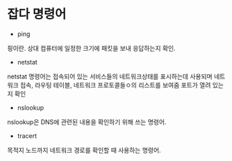 # 잡다 명령어

- ping

핑이란.  상대 컴퓨터에 일정한 크기에 패킷을 보내 응답하는지 확인.

- netstat

netstat 명령어는 접속되어 있는 서비스들의 네트워크상태를 표시하는데 사용되며 네트워크 접속, 라우팅 테이블, 네트워크 프로토콜들ㅇ의 리스트를 보여줌 포트가 열려 있는지 확인 

- nslookup

nslookup은 DNS에 관련된 내용을 확인하기 위해 쓰는 명령어.

- tracert

목적지 노드까지 네트워크 경로를 확인할 때 사용하는 명령어.